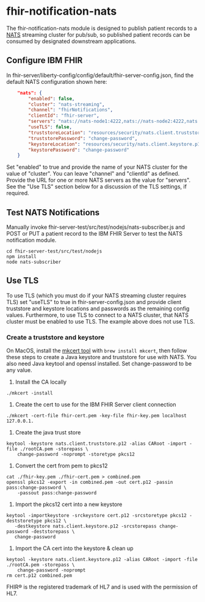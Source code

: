 # fhir-notification-nats
The fhir-notification-nats module is designed to publish patient records to a [NATS](http://nats.io) streaming cluster for pub/sub, so published patient records can be consumed by designated downstream applications.  

## Configure IBM FHIR
In fhir-server/liberty-config/config/default/fhir-server-config.json, find the default NATS configuration shown here:  

```json
    "nats": {
        "enabled": false,
        "cluster": "nats-streaming",
        "channel": "fhirNotifications",
        "clientId": "fhir-server",
        "servers": "nats://nats-node1:4222,nats://nats-node2:4222,nats://nats-node3:4222",
        "useTLS": false,
        "truststoreLocation": "resources/security/nats.client.truststore.p12",
        "truststorePassword": "change-password",
        "keystoreLocation": "resources/security/nats.client.keystore.p12",
        "keystorePassword": "change-password"
    }
```

Set "enabled" to true and provide the name of your NATS cluster for the value of "cluster".  You can leave "channel" and "clientId" as defined.  Provide the URL for one or more NATS servers as the value for "servers". See the "Use TLS" section below for a discussion of the TLS settings, if required.  

## Test NATS Notifications
Manually invoke fhir-server-test/src/test/nodejs/nats-subscriber.js and POST or PUT a patient record to the IBM FHIR Server to test the NATS notification module.

```shell
cd fhir-server-test/src/test/nodejs
npm install
node nats-subscriber
```

## Use TLS
To use TLS (which you must do if your NATS streaming cluster requires TLS) set "useTLS" to true in fhir-server-config.json and provide client truststore and keystore locations and passwords as the remaining config values.  Furthermore, to use TLS to connect to a NATS cluster, that NATS cluster must be enabled to use TLS.  The example above does not use TLS.

### Create a truststore and keystore
On MacOS, install the [mkcert tool](https://github.com/FiloSottile/mkcert) with `brew install mkcert`, then follow these steps to create a Java keystore and truststore for use with NATS.  You also need Java keytool and openssl installed. Set change-password to be any value.
1. Install the CA locally
```shell
./mkcert -install
 ```

1. Create the cert to use for the IBM FHIR Server client connection
```shell
./mkcert -cert-file fhir-cert.pem -key-file fhir-key.pem localhost 127.0.0.1.
```

1. Create the java trust store
```shell
keytool -keystore nats.client.truststore.p12 -alias CARoot -import -file ./rootCA.pem -storepass \
    change-password -noprompt -storetype pkcs12
```

1. Convert the cert from pem to pkcs12
```shell
cat ./fhir-key.pem ./fhir-cert.pem > combined.pem
openssl pkcs12 -export -in combined.pem -out cert.p12 -passin pass:change-password \
    -passout pass:change-password
```

1. Import the pkcs12 cert into a new keystore
```shell
keytool -importkeystore -srckeystore cert.p12 -srcstoretype pkcs12 -deststoretype pkcs12 \
   -destkeystore nats.client.keystore.p12 -srcstorepass change-password -deststorepass \
   change-password
```

1. Import the CA cert into the keystore & clean up
```shell
keytool -keystore nats.client.keystore.p12 -alias CARoot -import -file ./rootCA.pem -storepass \
    change-password -noprompt
rm cert.p12 combined.pem  
```

FHIR® is the registered trademark of HL7 and is used with the permission of HL7.

